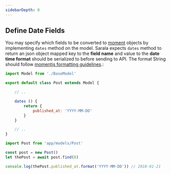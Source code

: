 ```yaml
---
sidebarDepth: 0
---
```


## Define Date Fields

You may specify which fields to be converted to [moment](https://momentjs.com/docs/) objects by implementing `dates` method on the model. Sarala expects `dates` method to return an json object mapped key to the **field name** and value to the **date time format** should be serialized to before sending to API. The format String should follow [momentjs formatting guidelines](https://momentjs.com/docs/#/parsing/string-format/).:

```javascript
import Model from './BaseModel'

export default class Post extends Model {

    // ..

    dates () {
        return {
            published_at: 'YYYY-MM-DD'
        }
    }

    // ..
}
```

```javascript
import Post from 'app/models/Post'

const post = new Post()
let thePost = await post.find(8)

console.log(thePost.published_at.format('YYYY-MM-DD')) // 2018-01-21
```
